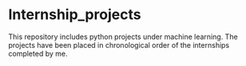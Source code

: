 # Internship_projects
This repository includes python projects under machine learning. The projects have been placed in chronological order of the internships completed by me.
